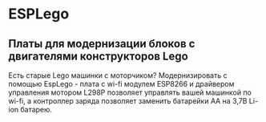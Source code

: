 # ESPLego
## Платы для модернизации блоков с двигателями конструкторов Lego

Есть старые Lego машинки с моторчиком? Модернизировать с помощью EspLego - плата с wi-fi модулем ESP8266 и драйвером управления мотором L298P позволяет управлять вашей машинкой по wi-fi, а контроллер заряда позволяет заменить батарейки AA на 3,7В Li-ion батарею.
